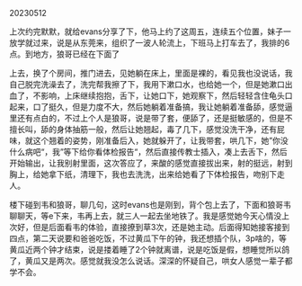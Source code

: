 20230512

上次约完默默，就给evans分享了下，他马上约了这周五，连续五个位置，妹子一放学就过来，说是从东莞来，组织了一波人轮流上，下班马上打车去了，我排的6点。到地方，狼哥已经在下面了

上去，换了个房间，推门进去，见她躺在床上，里面是裸的，看见我也没说话，我自己脱完洗澡去了，洗完帮我擦了下，我用下漱口水，也给她一个，但是她漱口出血了，不影响，上床继续抱抱，舌下，让她口下，她观察下，然后轻轻含住龟头口起来，口了挺久，但是力度不大，然后她躺着准备搞，我让她躺着准备舔，感觉逼里还有点白的，不过上个人是狼哥，说是带了套，便舔了，还是挺敏感的，但是不擅长叫，舔的身体抽筋一般，然后让她翘起，毒了几下，感觉没洗干净，还有屁味，就这个翘着的姿势，刚准备后入，她就躲开了，让我带套，哄几下，她”你没什么病吧“，我”等下给你看体检报告“，然后直接传教士插入，凑上去舌下，然后开始输出，让我别射里面，这次答应了，来酸的感觉直接拔出来，射的挺远，射到胸上，给她拿下纸，清理下，我也去洗洗，出来给她看了下体检报告，吻别下走人。

楼下碰到韦和狼哥，聊几句，这时evans也是刚到，背个包上去了，下面和狼哥韦聊聊天，等e下来，韦再上去，就三人一起去坐地铁了。我是感觉她今天心情没上次好，但是后面看韦的体验，直接撩到草3次，还是她主动。后面得知她接客接到四点，第二天说要和爸爸吃饭，不过黄瓜下午的钟，我还想插个队，3p啥的，等黄瓜近两个钟才结束，说是搂着睡了2个钟就离谱，说是吃饭是假，想睡觉所以鸽了，黄瓜又是两次。感觉就我没怎么说话。深深的怀疑自己，哄女人感觉一辈子都学不会。

